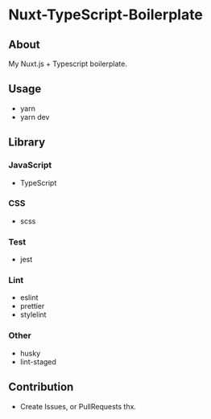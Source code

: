 # Nuxt-TypeScript-Boilerplate

## About

My Nuxt.js + Typescript boilerplate.

## Usage

- yarn
- yarn dev

## Library

### JavaScript

- TypeScript

### CSS

- scss

### Test

- jest

### Lint

- eslint
- prettier
- stylelint

### Other

- husky
- lint-staged

## Contribution

- Create Issues, or PullRequests thx.
